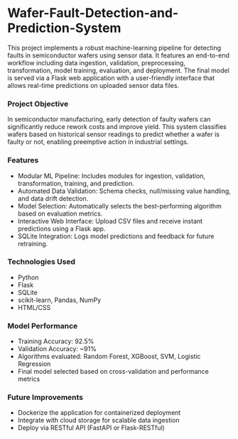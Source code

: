 # Wafer-Fault-Detection-and-Prediction-System

This project implements a robust machine-learning pipeline for detecting faults in semiconductor wafers using sensor data. It features an end-to-end workflow including data ingestion, validation, preprocessing, transformation, model training, evaluation, and deployment. The final model is served via a Flask web application with a user-friendly interface that allows real-time predictions on uploaded sensor data files.

### Project Objective
In semiconductor manufacturing, early detection of faulty wafers can significantly reduce rework costs and improve yield. This system classifies wafers based on historical sensor readings to predict whether a wafer is faulty or not, enabling preemptive action in industrial settings.

### Features
- Modular ML Pipeline: Includes modules for ingestion, validation, transformation, training, and prediction.
- Automated Data Validation: Schema checks, null/missing value handling, and data drift detection.
- Model Selection: Automatically selects the best-performing algorithm based on evaluation metrics.
- Interactive Web Interface: Upload CSV files and receive instant predictions using a Flask app.
- SQLite Integration: Logs model predictions and feedback for future retraining.

### Technologies Used
- Python
- Flask
- SQLite
- scikit-learn, Pandas, NumPy
- HTML/CSS

### Model Performance
- Training Accuracy: 92.5%
- Validation Accuracy: ~91%
- Algorithms evaluated: Random Forest, XGBoost, SVM, Logistic Regression
- Final model selected based on cross-validation and performance metrics

### Future Improvements
- Dockerize the application for containerized deployment
- Integrate with cloud storage for scalable data ingestion
- Deploy via RESTful API (FastAPI or Flask-RESTful)
